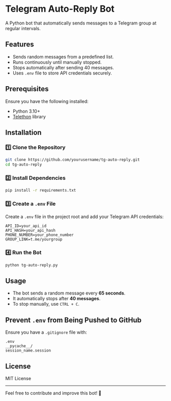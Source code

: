# Telegram Auto-Reply Bot

A Python bot that automatically sends messages to a Telegram group at regular intervals.

## Features
- Sends random messages from a predefined list.
- Runs continuously until manually stopped.
- Stops automatically after sending 40 messages.
- Uses `.env` file to store API credentials securely.

## Prerequisites
Ensure you have the following installed:
- Python 3.10+
- [Telethon](https://docs.telethon.dev/) library

## Installation
### 1️⃣ Clone the Repository
```bash
git clone https://github.com/yourusername/tg-auto-reply.git
cd tg-auto-reply
```

### 2️⃣ Install Dependencies
```bash
pip install -r requirements.txt
```

### 3️⃣ Create a `.env` File
Create a `.env` file in the project root and add your Telegram API credentials:
```
API_ID=your_api_id
API_HASH=your_api_hash
PHONE_NUMBER=your_phone_number
GROUP_LINK=t.me/yourgroup
```

### 4️⃣ Run the Bot
```bash
python tg-auto-reply.py
```

## Usage
- The bot sends a random message every **65 seconds**.
- It automatically stops after **40 messages**.
- To stop manually, use `CTRL + C`.

## Prevent `.env` from Being Pushed to GitHub
Ensure you have a `.gitignore` file with:
```
.env
__pycache__/
session_name.session
```

## License
MIT License

---
Feel free to contribute and improve this bot! 🚀

